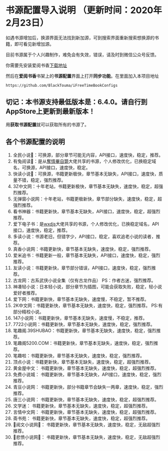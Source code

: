 ﻿# 书源配置导入说明 （更新时间：2020年2月23日）
 
 
如遇书源增加后，换源界面无法找到新加源，可到搜索界面重新搜索想换源的书籍，即可看见新增加源。


目前书源属于个人兴趣制作，难免会有失效，错误，请及时到微信公众号反馈。


你需要先安装爱阅书香[下载地址](https://itunes.apple.com/cn/app/e7-88-b1-e9-98-85-e4-b9-a6-e9-a6-99/id1137819437?mt=8)

然后在**爱阅书香**书架上的**书源配置**界面上打开**同步功能**。在里面加入本项目地址

```
https://github.com/BlackTouma/iFreeTimeBookConfigs
```

## 切记：本书源支持最低版本是：6.4.0。请自行到AppStore上更新到最新版本！

用**获取书源配置**就可以获取所有的书源了。

## 各个书源配置的说明
1. 全民小说📖：可换源，部分章节可能无内容，API接口，速度快，稳定，推荐。
2. 有兔阅读📖：是从[奪情畢自斃](https://y154541000.github.io/BookConfig/)大佬共享的书源，个人修改优化，已换稳定域名，可换源，API接口，速度快，稳定。
3. 快读小说📖：可换源，书籍更新极快，章节基本无缺失，API接口，速度快，质量不错，稳定，强烈推荐。
4. 3Z中文网：十年老站，书籍更新极快，章节基本无缺失，速度快，稳定，超强烈推荐。
5. 无弹窗小说网：十年老站，书籍更极新快，章节部分缺失，速度快，稳定，超强烈推荐。
5. 看书神器：书籍更新快，章节基本无缺失，API接口，速度快，稳定，超强烈推荐。
7. 爱下电子书：是[wxdjs](https://github.com/wxdjs/iFreeTimebookConfigs)大佬共享的书源，个人修改优化，已换稳定域名，API接口，速度快，稳定，推荐。
8. 多读小说：书源老旧，但错字少，API接口，稳定，喜欢追老小说的读者，推荐。
9. 真香小说网：书籍更新快，章节基本无缺失，速度快，稳定，强烈推荐。
10. 爱米追书：书籍更新一般，章节基本无缺失，API接口，速度快，稳定，强烈推荐。
11. 友读小说：书籍更新快，章节部分错误，API接口，速度快，稳定，强烈推荐。
12. 古龙网：古系武侠小说全集（仅有古龙作品）   PS：作者古迷，强烈推荐。
13. 神凑轻小说：日本轻小说，部分章节为插图，可能会获取失败，稳定，轻小说爱好者推荐。
14. 爱下网：书籍更新快，章节基本无缺失，速度慢，不稳定，暂不推荐。
15. 2K中文网：书籍更新快，章节基本无缺失，速度快，稳定，强烈推荐。   PS:有部分精校小说。
16. 147小说网：书籍更新快，章节基本无缺失，速度慢，不稳定，推荐。
17. 7722小说网：书籍更新快，章节基本无缺失，速度快，稳定，强烈推荐。
18. 笔趣阁.39SHUBAO：书籍更新快，章节基本无缺失，速度快，稳定，强烈推荐。
19. 笔趣阁5200.COM：书籍更新快，章节基本无缺失，速度快，稳定，强烈推荐。
20. 笔趣啦：书籍更新快，章节基本无缺失，速度快，稳定，强烈推荐。
21. 顶点小说：书籍更新快，章节基本无缺失，速度快，稳定，超强烈推荐。
22. 黄金屋中文： 书籍更新快，章节基本无缺失，速度快，稳定，超强烈推荐。
23. 免费小说城： 书籍更新快，章节基本无缺失，API接口，速度快，稳定，强烈推荐。
24. 青豆小说网： 书籍更新快，部分书籍章节会缺失一两章，速度快，稳定，强烈推荐。
25. 唐三小说网： 书籍更新快，章节基本无缺失，速度快，稳定，超强烈推荐。
26. 文学迷： 书籍更新快，章节基本无缺失，速度快，稳定，超强烈推荐。
27. 言情中文网： 书籍更新快，章节基本无缺失，速度快，稳定，超强烈推荐。
28. 斋书苑： 书籍更新快，章节基本无缺失，速度快，稳定，超强烈推荐。
29. 📖阅文小说网📖： 书籍更新快，章节基本无缺失，速度快，稳定，无敌超强烈推荐。
30. 📖悲愤小说网📖： 书籍更新快，章节基本无缺失，速度快，稳定，无敌超强烈推荐。















